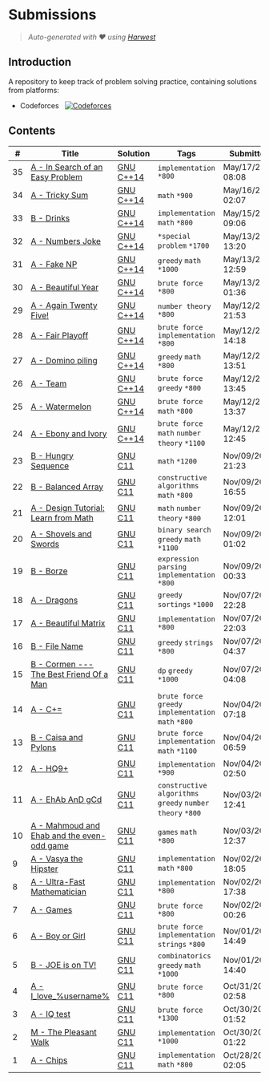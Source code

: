 Submissions
======================
> *Auto-generated with ❤ using [Harwest](https://github.com/nileshsah/harwest-tool)*

## Introduction

A repository to keep track of problem solving practice, containing solutions from platforms:
* Codeforces &nbsp; [![Codeforces](https://run.kaist.ac.kr/badges/codeforces/ShuvroWritesCode.svg)](https://codeforces.com/profile/ShuvroWritesCode)


## Contents

| # | Title | Solution | Tags | Submitted |
|---| ----- | -------- | ---- | --------- |
35 | [A - In Search of an Easy Problem](https://codeforces.com/contest/1030/problem/A) | [GNU C++14](./codeforces/1030/A.cpp) | `implementation` `*800` | May/17/2022 08:08 | 
34 | [A - Tricky Sum](https://codeforces.com/contest/598/problem/A) | [GNU C++14](./codeforces/598/A.cpp) | `math` `*900` | May/16/2022 02:07 | 
33 | [B - Drinks](https://codeforces.com/contest/200/problem/B) | [GNU C++14](./codeforces/200/B.cpp) | `implementation` `math` `*800` | May/15/2022 09:06 | 
32 | [A - Numbers Joke](https://codeforces.com/contest/784/problem/A) | [GNU C++14](./codeforces/784/A.cpp) | `*special problem` `*1700` | May/13/2022 13:20 | 
31 | [A - Fake NP](https://codeforces.com/contest/805/problem/A) | [GNU C++14](./codeforces/805/A.cpp) | `greedy` `math` `*1000` | May/13/2022 12:59 | 
30 | [A - Beautiful Year](https://codeforces.com/contest/271/problem/A) | [GNU C++14](./codeforces/271/A.cpp) | `brute force` `*800` | May/13/2022 01:36 | 
29 | [A - Again Twenty Five!](https://codeforces.com/contest/630/problem/A) | [GNU C++14](./codeforces/630/A.cpp) | `number theory` `*800` | May/12/2022 21:53 | 
28 | [A - Fair Playoff](https://codeforces.com/contest/1535/problem/A) | [GNU C++14](./codeforces/1535/A.cpp) | `brute force` `implementation` `*800` | May/12/2022 14:18 | 
27 | [A - Domino piling](https://codeforces.com/contest/50/problem/A) | [GNU C++14](./codeforces/50/A.cpp) | `greedy` `math` `*800` | May/12/2022 13:51 | 
26 | [A - Team](https://codeforces.com/contest/231/problem/A) | [GNU C++14](./codeforces/231/A.cpp) | `brute force` `greedy` `*800` | May/12/2022 13:45 | 
25 | [A - Watermelon](https://codeforces.com/contest/4/problem/A) | [GNU C++14](./codeforces/4/A.cpp) | `brute force` `math` `*800` | May/12/2022 13:37 | 
24 | [A - Ebony and Ivory](https://codeforces.com/contest/633/problem/A) | [GNU C++14](./codeforces/633/A.cpp) | `brute force` `math` `number theory` `*1100` | May/12/2022 12:45 | 
23 | [B - Hungry Sequence](https://codeforces.com/contest/327/problem/B) | [GNU C11](./codeforces/327/B.cpp) | `math` `*1200` | Nov/09/2021 21:23 | 
22 | [B - Balanced Array](https://codeforces.com/contest/1343/problem/B) | [GNU C11](./codeforces/1343/B.cpp) | `constructive algorithms` `math` `*800` | Nov/09/2021 16:55 | 
21 | [A - Design Tutorial: Learn from Math](https://codeforces.com/contest/472/problem/A) | [GNU C11](./codeforces/472/A.cpp) | `math` `number theory` `*800` | Nov/09/2021 12:01 | 
20 | [A - Shovels and Swords](https://codeforces.com/contest/1366/problem/A) | [GNU C11](./codeforces/1366/A.cpp) | `binary search` `greedy` `math` `*1100` | Nov/09/2021 01:02 | 
19 | [B - Borze](https://codeforces.com/contest/32/problem/B) | [GNU C11](./codeforces/32/B.cpp) | `expression parsing` `implementation` `*800` | Nov/09/2021 00:33 | 
18 | [A - Dragons](https://codeforces.com/contest/230/problem/A) | [GNU C11](./codeforces/230/A.cpp) | `greedy` `sortings` `*1000` | Nov/07/2021 22:28 | 
17 | [A - Beautiful Matrix](https://codeforces.com/contest/263/problem/A) | [GNU C11](./codeforces/263/A.cpp) | `implementation` `*800` | Nov/07/2021 22:03 | 
16 | [B - File Name](https://codeforces.com/contest/978/problem/B) | [GNU C11](./codeforces/978/B.cpp) | `greedy` `strings` `*800` | Nov/07/2021 04:37 | 
15 | [B - Cormen --- The Best Friend Of a Man](https://codeforces.com/contest/732/problem/B) | [GNU C11](./codeforces/732/B.cpp) | `dp` `greedy` `*1000` | Nov/07/2021 04:08 | 
14 | [A - C+=](https://codeforces.com/contest/1368/problem/A) | [GNU C11](./codeforces/1368/A.cpp) | `brute force` `greedy` `implementation` `math` `*800` | Nov/04/2021 07:18 | 
13 | [B - Caisa and Pylons](https://codeforces.com/contest/463/problem/B) | [GNU C11](./codeforces/463/B.cpp) | `brute force` `implementation` `math` `*1100` | Nov/04/2021 06:59 | 
12 | [A - HQ9+](https://codeforces.com/contest/133/problem/A) | [GNU C11](./codeforces/133/A.cpp) | `implementation` `*900` | Nov/04/2021 02:50 | 
11 | [A - EhAb AnD gCd](https://codeforces.com/contest/1325/problem/A) | [GNU C11](./codeforces/1325/A.cpp) | `constructive algorithms` `greedy` `number theory` `*800` | Nov/03/2021 12:41 | 
10 | [A - Mahmoud and Ehab and the even-odd game](https://codeforces.com/contest/959/problem/A) | [GNU C11](./codeforces/959/A.cpp) | `games` `math` `*800` | Nov/03/2021 12:37 | 
9 | [A - Vasya the Hipster](https://codeforces.com/contest/581/problem/A) | [GNU C11](./codeforces/581/A.cpp) | `implementation` `math` `*800` | Nov/02/2021 18:05 | 
8 | [A - Ultra-Fast Mathematician](https://codeforces.com/contest/61/problem/A) | [GNU C11](./codeforces/61/A.cpp) | `implementation` `*800` | Nov/02/2021 17:38 | 
7 | [A - Games](https://codeforces.com/contest/268/problem/A) | [GNU C11](./codeforces/268/A.cpp) | `brute force` `*800` | Nov/02/2021 00:26 | 
6 | [A - Boy or Girl](https://codeforces.com/contest/236/problem/A) | [GNU C11](./codeforces/236/A.cpp) | `brute force` `implementation` `strings` `*800` | Nov/01/2021 14:49 | 
5 | [B - JOE is on TV!](https://codeforces.com/contest/1293/problem/B) | [GNU C11](./codeforces/1293/B.cpp) | `combinatorics` `greedy` `math` `*1000` | Nov/01/2021 14:40 | 
4 | [A - I_love_\%username\%](https://codeforces.com/contest/155/problem/A) | [GNU C11](./codeforces/155/A.cpp) | `brute force` `*800` | Oct/31/2021 02:58 | 
3 | [A - IQ test](https://codeforces.com/contest/25/problem/A) | [GNU C11](./codeforces/25/A.cpp) | `brute force` `*1300` | Oct/30/2021 01:52 | 
2 | [M - The Pleasant Walk](https://codeforces.com/contest/1090/problem/M) | [GNU C11](./codeforces/1090/M.cpp) | `implementation` `*1000` | Oct/30/2021 01:22 | 
1 | [A - Chips](https://codeforces.com/contest/92/problem/A) | [GNU C11](./codeforces/92/A.cpp) | `implementation` `math` `*800` | Oct/28/2021 02:05 | 